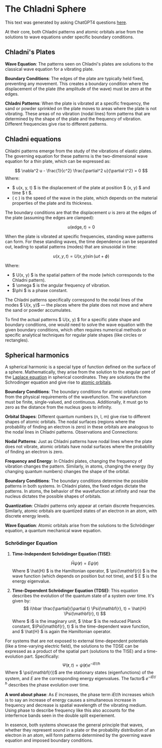 # The Chladni Sphere

This text was generated by asking ChatGPT4 questions [here](https://chat.openai.com/share/2d7c0b86-1075-410c-bef8-b59cad0f484d).

At their core, both Chladni patterns and atomic orbitals arise from the solutions to wave equations under specific boundary conditions.


## Chladni's Plates

**Wave Equation**: The patterns seen on Chladni's plates are solutions to the classical wave equation for a vibrating plate.

**Boundary Conditions**: The edges of the plate are typically held fixed, preventing any movement. This creates a boundary condition where the displacement of the plate (the amplitude of the wave) must be zero at the edges.

**Chladni Patterns**: When the plate is vibrated at a specific frequency, the sand or powder sprinkled on the plate moves to areas where the plate is not vibrating. These areas of no vibration (nodal lines) form patterns that are determined by the shape of the plate and the frequency of vibration. Different frequencies give rise to different patterns.

## Chladni equations
Chladni patterns emerge from the study of the vibrations of elastic plates. The governing equation for these patterns is the two-dimensional wave equation for a thin plate, which can be expressed as:

$$
\nabla^2 u - \frac{1}{c^2} \frac{\partial^2 u}{\partial t^2} = 0
$$
Where:
- $ u(x, y, t) $ is the displacement of the plate at position $ (x, y) $ and time $ t $.
- \( c \) is the speed of the wave in the plate, which depends on the material properties of the plate and its thickness.

The boundary conditions are that the displacement $u$ is zero at the edges of the plate (assuming the edges are clamped):

$$
u(\text{edge}, t) = 0
$$

When the plate is vibrated at specific frequencies, standing wave patterns can form. For these standing waves, the time dependence can be separated out, leading to spatial patterns (modes) that are sinusoidal in time:

$$
u(x, y, t) = U(x, y) \sin(\omega t + \phi)
$$

Where:
- $ U(x, y) $ is the spatial pattern of the mode (which corresponds to the Chladni pattern).
- $ \omega $ is the angular frequency of vibration.
- $\phi $ is a phase constant.

The Chladni patterns specifically correspond to the nodal lines of the modes $ U(x, y)$ — the places where the plate does not move and where the sand or powder accumulates.

To find the actual patterns $ U(x, y) $ for a specific plate shape and boundary conditions, one would need to solve the wave equation with the given boundary conditions, which often requires numerical methods or specific analytical techniques for regular plate shapes (like circles or rectangles).



## Spherical harmonics

A spherical harmonic is a special type of function defined on the surface of a sphere. Mathematically, they arise from the solution to the angular part of the [Laplace equation](https://en.wikipedia.org/wiki/Laplace%27s_equation) in spherical coordinates. They are solutions the the Schrodinger equation and give rise to [atomic orbitals](https://en.wikipedia.org/wiki/Atomic_orbital).

**Boundary Conditions**: The boundary conditions for atomic orbitals come from the physical requirements of the wavefunction. The wavefunction must be finite, single-valued, and continuous. Additionally, it must go to zero as the distance from the nucleus goes to infinity.

**Orbital Shapes**: Different quantum numbers (n, l, m) give rise to different shapes of atomic orbitals. The nodal surfaces (regions where the probability of finding an electron is zero) in these orbitals are analogous to the nodal lines in Chladni patterns.
Observations and Connections:

**Nodal Patterns**: Just as Chladni patterns have nodal lines where the plate does not vibrate, atomic orbitals have nodal surfaces where the probability of finding an electron is zero.

**Frequency and Energy**: In Chladni plates, changing the frequency of vibration changes the pattern. Similarly, in atoms, changing the energy (by changing quantum numbers) changes the shape of the orbital.

**Boundary Conditions**: The boundary conditions determine the possible patterns in both systems. In Chladni plates, the fixed edges dictate the patterns. In atoms, the behavior of the wavefunction at infinity and near the nucleus dictates the possible shapes of orbitals.

**Quantization**: Chladni patterns only appear at certain discrete frequencies. Similarly, atomic orbitals are quantized states of an electron in an atom, with discrete energy levels.

**Wave Equation**: Atomic orbitals arise from the solutions to the Schrödinger equation, a quantum mechanical wave equation.

### Schrödinger Equation

1. **Time-Independent Schrödinger Equation (TISE)**:

   $$
   \hat{H} \psi(\mathbf{r}) = E \psi(\mathbf{r})
 $$
   Where $ \hat{H} $ is the Hamiltonian operator, $ \psi(\mathbf{r}) $ is the wave function (which depends on position but not time), and $ E $ is the energy eigenvalue.

2. **Time-Dependent Schrödinger Equation (TDSE)**:
   This equation describes the evolution of the quantum state of a system over time. It's given by:
$$
   i\hbar \frac{\partial}{\partial t} \Psi(\mathbf{r}, t) = \hat{H} \Psi(\mathbf{r}, t)
$$
   Where $ i$ is the imaginary unit, $ \hbar $ is the reduced Planck constant, $\Psi(\mathbf{r}, t) $ is the time-dependent wave function, and $ \hat{H} $ is again the Hamiltonian operator.

For systems that are not exposed to external time-dependent potentials (like a time-varying electric field), the solutions to the TDSE can be expressed as a product of the spatial part (solutions to the TISE) and a time-evolution part. Specifically:
$$
\Psi(\mathbf{r}, t) = \psi(\mathbf{r}) e^{-iEt/\hbar}
$$
Where $ \psi(\mathbf{r})$ are the stationary states (eigenfunctions) of the system, and $E$ are the corresponding energy eigenvalues. The factor$ $e^{-iEt/\hbar}$ describes the phase evolution over time.

**A word about phase**:
As $E$ increases, the phase term $iEt/\hbar$ increases which is to say an increase of energy causes a simultaneous increase in frequency and decrease is spatial wavelength of the vibrating medium. Using phase to describe frequency like this also accounts for the interfernce bands seen in the double split experiement.



In essence, both systems showcase the general principle that waves, whether they represent sound in a plate or the probability distribution of an electron in an atom, will form patterns determined by the governing wave equation and imposed boundary conditions.